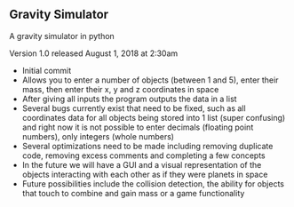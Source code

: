 Gravity Simulator
-----------------

A gravity simulator in python

Version 1.0 released August 1, 2018 at 2:30am
+ Initial commit
+ Allows you to enter a number of objects (between 1 and 5), enter their mass, then enter their x, y and z coordinates in space
+ After giving all inputs the program outputs the data in a list
+ Several bugs currently exist that need to be fixed, such as all coordinates data for all objects being stored into 1 list (super confusing) and right now it is not possible to enter decimals (floating point numbers), only integers (whole numbers)
+ Several optimizations need to be made including removing duplicate code, removing excess comments and completing a few concepts
+ In the future we will have a GUI and a visual representation of the objects interacting with each other as if they were planets in space
+ Future possibilities include the collision detection, the ability for objects that touch to combine and gain mass or a game functionality
